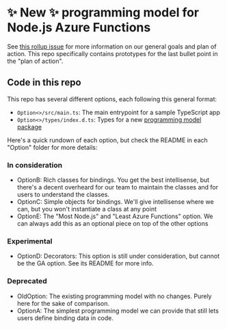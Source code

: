 # ✨ New ✨ programming model for Node.js Azure Functions

See [this rollup issue](https://github.com/Azure/azure-functions-nodejs-worker/issues/480) for more information on our general goals and plan of action. This repo specifically contains prototypes for the last bullet point in the "plan of action".

## Code in this repo

This repo has several different options, each following this general format:

- `Option<>/src/main.ts`: The main entrypoint for a sample TypeScript app
- `Option<>/types/index.d.ts`: Types for a new [programming model package](https://github.com/Azure/azure-functions-nodejs-worker/issues/568)

Here's a quick rundown of each option, but check the README in each "Option" folder for more details:

### In consideration

- OptionB: Rich classes for bindings. You get the best intellisense, but there's a decent overheard for our team to maintain the classes and for users to understand the classes.
- OptionC: Simple objects for bindings. We'll give intellisense where we can, but you won't instantiate a class at any point
- OptionE: The "Most Node.js" and "Least Azure Functions" option. We can always add this as an optional piece on top of the other options

### Experimental

- OptionD: Decorators: This option is still under consideration, but cannot be the GA option. See its README for more info.

### Deprecated

- OldOption: The existing programming model with no changes. Purely here for the sake of comparison.
- OptionA: The simplest programming model we can provide that still lets users define binding data in code.
